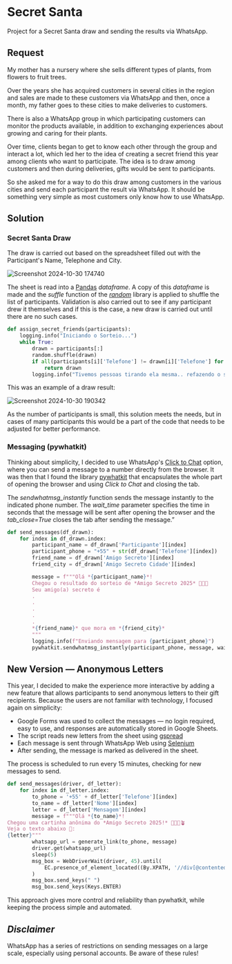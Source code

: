 # Secret Santa

Project for a Secret Santa draw and sending the results via WhatsApp.

## Request

My mother has a nursery where she sells different types of plants, from flowers to fruit trees.

Over the years she has acquired customers in several cities in the region and sales are made to these customers via WhatsApp and then, once a month, my father goes to these cities to make deliveries to customers.

There is also a WhatsApp group in which participating customers can monitor the products available, in addition to exchanging experiences about growing and caring for their plants.

Over time, clients began to get to know each other through the group and interact a lot, which led her to the idea of creating a secret friend this year among clients who want to participate.
The idea is to draw among customers and then during deliveries, gifts would be sent to participants.

So she asked me for a way to do this draw among customers in the various cities and send each participant the result via WhatsApp.
It should be something very simple as most customers only know how to use WhatsApp.

## Solution

### Secret Santa Draw

The draw is carried out based on the spreadsheet filled out with the Participant's Name, Telephone and City.

![Screenshot 2024-10-30 174740](https://github.com/user-attachments/assets/00ee603f-fc46-48d7-b18e-4aa036e0b56a)


The sheet is read into a [Pandas](https://pandas.pydata.org/) _dataframe_. A copy of this _dataframe_ is made and the _suffle_ function of the [_random_](https://docs.python.org/3/library/random.html) library is applied to shuffle the list of participants.
Validation is also carried out to see if any participant drew it themselves and if this is the case, a new draw is carried out until there are no such cases.

``` python
def assign_secret_friends(participants):
    logging.info("Iniciando o Sorteio...")
    while True:
        drawn = participants[:]
        random.shuffle(drawn)
        if all(participants[i]['Telefone'] != drawn[i]['Telefone'] for i in range(len(participants))):
            return drawn
        logging.info("Tivemos pessoas tirando ela mesma.. refazendo o sorteio")
```

This was an example of a draw result:

![Screenshot 2024-10-30 190342](https://github.com/user-attachments/assets/dcd4b311-4aba-4848-bb8b-fcaf00071290)


As the number of participants is small, this solution meets the needs, but in cases of many participants this would be a part of the code that needs to be adjusted for better performance.

### Messaging (pywhatkit)

Thinking about simplicity, I decided to use WhatsApp's [Click to Chat](https://faq.whatsapp.com/5913398998672934/?helpref=uf_share) option, where you can send a message to a number directly from the browser.
It was then that I found the library [pywhatkit](https://pypi.org/project/pywhatkit/) that encapsulates the whole part of opening the browser and using *Click to Chat* and closing the tab.

The _sendwhatmsg_instantly_ function sends the message instantly to the indicated phone number. The _wait_time_ parameter specifies the time in seconds that the message will be sent after opening the browser and the _tab_close=True_ closes the tab after sending the message.”

``` python
def send_messages(df_drawn):
    for index in df_drawn.index:
        participant_name = df_drawn['Participante'][index]
        participant_phone = "+55" + str(df_drawn['Telefone'][index])
        friend_name = df_drawn['Amigo Secreto'][index]
        friend_city = df_drawn['Amigo Secreto Cidade'][index]

        message = f"""Olá *{participant_name}*!
        Chegou o resultado do sorteio de *Amigo Secreto 2025* 💐🌷🌿
        Seu amigo(a) secreto é
        .
        .
        .
        .
        .
        *{friend_name}* que mora em *{friend_city}*
        """
        logging.info(f"Enviando mensagem para {participant_phone}")
        pywhatkit.sendwhatmsg_instantly(participant_phone, message, wait_time=15, tab_close=True)
```

## New Version — Anonymous Letters

This year, I decided to make the experience more interactive by adding a new feature that allows participants to send anonymous letters to their gift recipients.
Because the users are not familiar with technology, I focused again on simplicity:
- Google Forms was used to collect the messages — no login required, easy to use, and responses are automatically stored in Google Sheets.
- The script reads new letters from the sheet using [gspread](https://pypi.org/project/gspread/)
- Each message is sent through WhatsApp Web using [Selenium](https://www.selenium.dev/)
- After sending, the message is marked as delivered in the sheet.

The process is scheduled to run every 15 minutes, checking for new messages to send.

``` python
def send_messages(driver, df_letter):
    for index in df_letter.index:
        to_phone = '+55' + df_letter['Telefone'][index]
        to_name = df_letter['Nome'][index]
        letter = df_letter['Mensagem'][index]
        message = f"""Olá *{to_name}*!
Chegou uma cartinha anônima do *Amigo Secreto 2025!* 💐🌷🪻🪴
Veja o texto abaixo 💌:
{letter}"""
        whatsapp_url = generate_link(to_phone, message)
        driver.get(whatsapp_url)
        sleep(5)
        msg_box = WebDriverWait(driver, 45).until(
            EC.presence_of_element_located((By.XPATH, '//div[@contenteditable="true"][@data-tab="10"]'))
        )
        msg_box.send_keys(" ")
        msg_box.send_keys(Keys.ENTER)

```

This approach gives more control and reliability than pywhatkit, while keeping the process simple and automated.

<!-- ### Demo

Here is a video demonstrating how the draw is carried out and messages are sent: 

[![Demo](https://img.youtube.com/vi/SRuPT3GjgVg/0.jpg)](https://www.youtube.com/watch?v=SRuPT3GjgVg) -->


## *_Disclaimer_*

WhatsApp has a series of restrictions on sending messages on a large scale, especially using personal accounts. Be aware of these rules!
